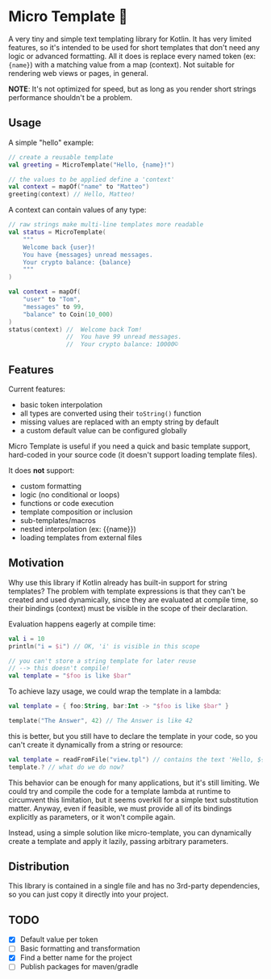 # Micro Template 📃

A very tiny and simple text templating library for Kotlin. It has very limited features, so it's intended to be used for short templates that don't need any logic or advanced formatting. All it does is replace every named token (ex: `{name}`) with a matching value from a map (context). Not suitable for rendering web views or pages, in general. 

**NOTE**: It's not optimized for speed, but as long as you render short strings performance shouldn't be a problem.

## Usage

A simple "hello" example:

```kotlin
// create a reusable template
val greeting = MicroTemplate("Hello, {name}!")

// the values to be applied define a 'context'
val context = mapOf("name" to "Matteo")
greeting(context) // Hello, Matteo!
```
A context can contain values of any type:

```kotlin
// raw strings make multi-line templates more readable
val status = MicroTemplate(
    """
    Welcome back {user}! 
    You have {messages} unread messages. 
    Your crypto balance: {balance}
    """
)

val context = mapOf(
    "user" to "Tom",
    "messages" to 99,
    "balance" to Coin(10_000)
)
status(context) //  Welcome back Tom! 
                //  You have 99 unread messages.
                //  Your crypto balance: 10000©
```

## Features

Current features:
- basic token interpolation
- all types are converted using their `toString()` function
- missing values are replaced with an empty string by default
- a custom default value can be configured globally

Micro Template is useful if you need a quick and basic template support, hard-coded in your source code (it doesn't support loading template files).

It does **not** support:
- custom formatting
- logic (no conditional or loops)
- functions or code execution
- template composition or inclusion
- sub-templates/macros
- nested interpolation (ex: {{name}})
- loading templates from external files

## Motivation

Why use this library if Kotlin already has built-in support for string templates? The problem with template expressions is that they can't be created and used dynamically, since they are evaluated at compile time, so their bindings (context) must be visible in the scope of their declaration.

Evaluation happens eagerly at compile time:

```kotlin
val i = 10
println("i = $i") // OK, 'i' is visible in this scope

// you can't store a string template for later reuse
// --> this doesn't compile!
val template = "$foo is like $bar"
```

To achieve lazy usage, we could wrap the template in a lambda:

```kotlin
val template = { foo:String, bar:Int -> "$foo is like $bar" }

template("The Answer", 42) // The Answer is like 42
```

this is better, but you still have to declare the template in your code, so you can't create it dynamically from a string or  resource:

```kotlin
val template = readFromFile("view.tpl") // contains the text 'Hello, ${user}!'
template.? // what do we do now? 
```

This behavior can be enough for many applications, but it's still limiting. We could try and compile the code for a template lambda at runtime to circumvent this limitation, but it seems overkill for a simple text substitution matter. Anyway, even if feasible, we must provide all of its bindings explicitly as parameters, or it won't compile again.

Instead, using a simple solution like micro-template, you can dynamically create a template and apply it lazily, passing arbitrary parameters.

## Distribution

This library is contained in a single file and has no 3rd-party dependencies, so you can just copy it directly into your project.

## TODO

- [x] Default value per token
- [ ] Basic formatting and transformation
- [x] Find a better name for the project
- [ ] Publish packages for maven/gradle
